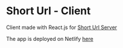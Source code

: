 # Short Url - Client

Client made with React.js for [Short Url Server](https://github.com/asjadjawed/short-url-server)

The app is deployed on Netlify [here](https://urls-short.netlify.app/)